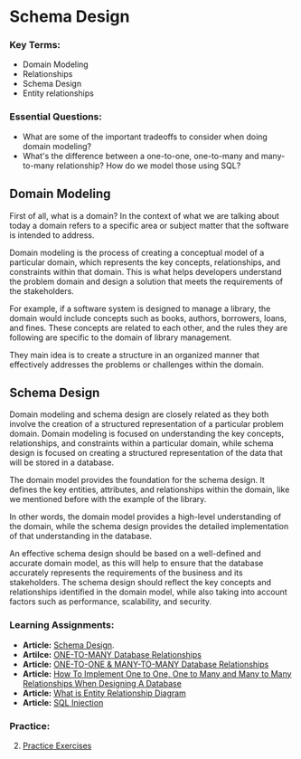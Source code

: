 # Schema Design 

### Key Terms:
+ Domain Modeling
+ Relationships
+ Schema Design
+ Entity relationships


### Essential Questions:
+ What are some of the important tradeoffs to consider when doing domain modeling?
+ What's the difference between a one-to-one, one-to-many and many-to-many relationship? How do we model those using SQL?

## Domain Modeling

First of all, what is a domain? In the context of what we are talking about today a domain refers to a specific area or subject matter that the software is intended to address. 

Domain modeling is the process of creating a conceptual model of a particular domain, which represents the key concepts, relationships, and constraints within that domain. This is what helps developers understand the problem domain and design a solution that meets the requirements of the stakeholders.

For example, if a software system is designed to manage a library, the domain would include concepts such as books, authors, borrowers, loans, and fines. These concepts are related to each other, and the rules they are following are specific to the domain of library management.

They main idea is to create a structure in an organized manner that effectively addresses the problems or challenges within the domain.

## Schema Design

Domain modeling and schema design are closely related as they both involve the creation of a structured representation of a particular problem domain. Domain modeling is focused on understanding the key concepts, relationships, and constraints within a particular domain, while schema design is focused on creating a structured representation of the data that will be stored in a database.

The domain model provides the foundation for the schema design. It defines the key entities, attributes, and relationships within the domain, like we mentioned before with the example of the library.

In other words, the domain model provides a high-level understanding of the domain, while the schema design provides the detailed implementation of that understanding in the database.

An effective schema design should be based on a well-defined and accurate domain model, as this will help to ensure that the database accurately represents the requirements of the business and its stakeholders. The schema design should reflect the key concepts and relationships identified in the domain model, while also taking into account factors such as performance, scalability, and security.

### Learning Assignments:
- **Article:** [Schema Design](https://medium.com/@kimtnguyen/relational-database-schema-design-overview-70e447ff66f9).
- **Artilce:** [ONE-TO-MANY Database Relationships](https://blog.supportgroup.com/getting-started-with-relational-databases-one-to-many-relationship)
- **Article:** [ONE-TO-ONE & MANY-TO-MANY Database Relationships](https://blog.supportgroup.com/getting-started-with-relational-databases-one-to-one-and-many-to-many-relationships)
- **Article:** [How To Implement One to One, One to Many and Many to Many Relationships When Designing A Database](https://medium.com/@emekadc/how-to-implement-one-to-one-one-to-many-and-many-to-many-relationships-when-designing-a-database-9da2de684710) 
- **Article:** [What is Entity Relationship Diagram](https://www.visual-paradigm.com/guide/data-modeling/what-is-entity-relationship-diagram/)
- **Article:** [SQL Injection](https://www.w3schools.com/sql/sql_injection.asp)

### Practice:
2. [Practice Exercises](./practice)